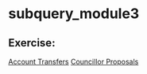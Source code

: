 # subquery_module3
## Exercise:
[Account Transfers](https://github.com/Champchips/tutorials-account-transfers)
[Councillor Proposals](https://github.com/Champchips/Councillor-Proposals)
